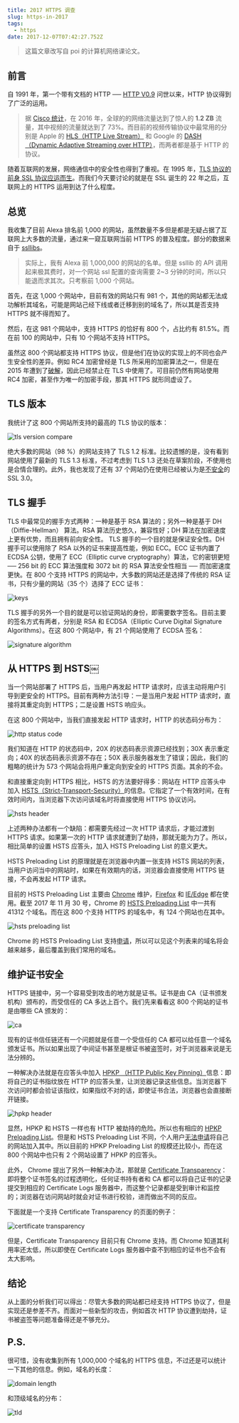 ```yaml
title: 2017 HTTPS 调查
slug: https-in-2017
tags:
  - https
date: 2017-12-07T07:42:27.752Z
```

> 这篇文章改写自 poi 的计算机网络课论文。

## 前言

自 1991 年，第一个带有文档的 HTTP ── [HTTP V0.9](https://www.w3.org/Protocols/HTTP/AsImplemented.html) 问世以来，HTTP 协议得到了广泛的运用。

> 据 [Cisco 统计](https://www.cisco.com/c/en/us/solutions/collateral/service-provider/visual-networking-index-vni/vni-hyperconnectivity-wp.html#_Toc484556816)，在 2016 年，全球的的网络流量达到了惊人的 **1.2 ZB** 流量，其中视频的流量就达到了 73%。而目前的视频传输协议中最常用的分别是 Apple 的 [HLS（HTTP Live Stream）](https://en.wikipedia.org/wiki/HTTP_Live_Streaming) 和 Google 的 [DASH（Dynamic Adaptive Streaming over HTTP）](https://en.wikipedia.org/wiki/Dynamic_Adaptive_Streaming_over_HTTP)，而两者都是基于 HTTP 的协议。

随着互联网的发展，网络通信中的安全性也得到了重视。在 1995 年，[TLS 协议的前身 SSL 协议应运而生](https://web.archive.org/web/19970614020952/http://home.netscape.com/newsref/std/SSL.html)。而我们今天要讨论的就是在 SSL 诞生的 22 年之后，互联网上的 HTTPS 运用到达了什么程度。

## 总览

我收集了目前 Alexa 排名前 1,000 的网站，虽然数量不多但是都是无疑占据了互联网上大多数的流量，通过来一窥互联网当前 HTTPS 的普及程度。部分的数据来自于 [ssllibs](https://www.ssllabs.com)。

> 实际上，我有 Alexa 前 1,000,000 的网站的名单。但是 ssllib 的 API 调用起来极其费时，对一个网站 ssl 配置的查询需要 2~3 分钟的时间，所以只能退而求其次。只考察前 1,000 个网站。

首先，在这 1,000 个网站中，目前有效的网站只有 981 个，其他的网站都无法成功解析其域名，可能是网站己经下线或者迁移到别的域名了，所以其是否支持 HTTPS 就不得而知了。

然后，在这 981 个网站中，支持 HTTPS 的恰好有 800 个，占比约有 81.5%。而在前 100 的网站中，只有 10 个网站不支持 HTTPS。

虽然这 800 个网站都支持 HTTPS 协议，但是他们在协议的实现上的不同也会产生安全性的差异。例如 RC4 加密曾经是 TLS 所采用的加密算法之一，但是在 2015 年遭到了[破解](https://blog.qualys.com/ssllabs/2013/03/19/rc4-in-tls-is-broken-now-what)，因此已经禁止在 TLS 中使用了。可目前仍然有网站使用 RC4 加密，甚至作为唯一的加密手段，那其 HTTPS 就形同虚设了。

## TLS 版本

我统计了这 800 个网站所支持的最高的 TLS 协议的版本：

![tls version compare](https://c1.staticflickr.com/5/4572/38856004632_ca534df3e3_b.jpg)

绝大多数的网站（98 %）的网站支持了 TLS 1.2 标准。比较遗憾的是，没有看到网站使用了最新的 TLS 1.3 标准，不过考虑到 TLS 1.3 还处在草案阶段，不使用也是合情合理的。此外，我也发现了还有 37 个网站仍在使用已经被认为是[不安全](https://www.openssl.org/~bodo/ssl-poodle.pdf)的 SSL 3.0。

## TLS 握手

TLS 中最常见的握手方式两种：一种是基于 RSA 算法的；另外一种是基于 DH（Diffie-Hellman） 算法。RSA 算法历史悠久，兼容性好；DH 算法在加密速度上更有优势，而且拥有前向安全性。
TLS 握手的一个目的就是保证安全性。DH 握手可以使用除了 RSA 以外的证书来提高性能，例如 ECC。ECC 证书内置了 ECDSA 公钥，使用了 ECC（Elliptic curve cryptography）算法，它的密钥更短 ── 256 bit 的 ECC 算法强度和 3072 bit 的 RSA 算法安全性相当 ── 而加密速度更快。在 800 个支持 HTTPS 的网站中，大多数的网站还是选择了传统的 RSA 证书，只有少量的网站（35 个）选择了 ECC 证书：

![keys](https://c1.staticflickr.com/5/4541/38856004042_0214bd8a9f_b.jpg)

TLS 握手的另外一个目的就是可以验证网站的身份，即需要数字签名。目前主要的签名方式有两者，分别是 RSA 和 ECDSA（Elliptic Curve Digital Signature Algorithms）。在这 800 个网站中，有 21 个网站使用了 ECDSA 签名：

![signature algorithm](https://c1.staticflickr.com/5/4574/38856004432_91b2e63f77_b.jpg)

## 从 HTTPS 到 HSTS￼

当一个网站部署了 HTTPS 后，当用户再发起 HTTP 请求时，应该主动将用户引导到更安全的 HTTPS。目前有两种方法引导：一是当用户发起 HTTP 请求时，直接将其重定向到 HTTPS；二是设置 HSTS 响应头。

在这 800 个网站中，当我们直接发起 HTTP 请求时，HTTP 的状态码分布为：

![http status code](https://c1.staticflickr.com/5/4550/38856004212_6bd501fd5d_b.jpg)

我们知道在 HTTP 的状态码中，20X 的状态码表示资源已经找到；30X 表示重定向；40X 的状态码表示资源不存在；50X 表示服务器发生了错误；因此，我们的粗略的统计为 573 个网站会将用户重定向到安全的 HTTPS 页面。其余的不会。

和直接重定向到 HTTPS 相比，HSTS 的方法要好得多：网站在 HTTP 应答头中加入 [HSTS（Strict-Transport-Security）](https://developer.mozilla.org/en-US/docs/Web/HTTP/Headers/Strict-Transport-Security)的信息。它指定了一个有效时间，在有效时间内，当浏览器下次访问该域名时将直接使用 HTTPS 协议访问。

![hsts header](https://c1.staticflickr.com/5/4584/38856006462_870de0f664_b.jpg)

上述两种办法都有一个缺陷：都需要先经过一次 HTTP 请求后，才能过渡到 HTTPS 请求。如果第一次的 HTTP 请求就遭到了劫持，那就无能为力了。所以，相比简单的设置 HSTS 应答头，加入 HSTS Preloading List 的意义更大。

HSTS Preloading List 的原理就是在浏览器中内置一张支持 HSTS 网站的列表，当用户访问当中的网站时，如果在有效期内的话，浏览器会直接使用 HTTPS 链接，不会再发起 HTTP 请求。

目前的 HSTS Preloading List 主要由 [Chrome](https://www.chromium.org/hsts) 维护，[Firefox](https://blog.mozilla.org/security/2012/11/01/preloading-hsts/) 和 [IE/Edge](https://blogs.msdn.microsoft.com/ie/2015/02/16/http-strict-transport-security-comes-to-internet-explorer/) 都在使用。截至 2017 年 11 月 30 号，Chrome 的 [HSTS Preloading List](https://cs.chromium.org/chromium/src/net/http/transport_security_state_static.json) 中一共有 41312 个域名。而在这 800 个支持 HTTPS 的域名中，有 124 个网站也在其中。

![hsts preloading list](https://c1.staticflickr.com/5/4526/38856002962_44c14293b4_o.png)

Chrome 的 HSTS Preloading List 支持[申请](https://hstspreload.org/)，所以可以见这个列表来的域名将会越来越多，最后覆盖到我们常用的域名。

## 维护证书安全

HTTPS 链接中，另一个容易受到攻击的地方就是证书。证书是由 CA（证书颁发机构）颁布的，而受信任的 CA 多达上百个。我们先来看看这 800 个网站的证书是由哪些 CA 颁发的：

![ca](https://c1.staticflickr.com/5/4575/38856002802_16d910a73f_b.jpg)

现有的证书信任链还有一个问题就是任意一个受信任的 CA 都可以给任意一个域名颁发证书。所以如果出现了中间证书甚至是根证书被盗签时，对于浏览器来说是无法分辨的。

一种解决办法就是在应答头中加入 [HPKP （HTTP Public Key Pinning）](https://developer.mozilla.org/en-US/docs/Web/HTTP/Public_Key_Pinning)信息：即将自己的证书指纹放在 HTTP 的应答头里，让浏览器记录这些信息。当浏览器下次访问时都会验证该指纹，如果指纹不对的话，即使证书合法，浏览器也会直接断开链接。

![hpkp header](https://c1.staticflickr.com/5/4564/24021301637_3fa4ec01ee_b.jpg)

显然，HPKP 和 HSTS 一样也有 HTTP 被劫持的危险。所以也有相应的 [HPKP Preloading List](https://dxr.mozilla.org/mozilla-central/source/security/manager/tools/PreloadedHPKPins.json)。但是和 HSTS Preloading List 不同，个人用户[无法申请](https://tools.ietf.org/html/rfc7469#section-2.7)将自己的网站加入其中。所以目前的 HPKP Preloading List 的规模还比较小，而在这 800 个网站中也只有 2 个网站设置了 HPKP 的应答头。

此外， Chrome 提出了另外一种解决办法，那就是 [Certificate Transparency](https://www.certificate-transparency.org)：即将整个证书签名的过程透明化，任何证书持有者和 CA 都可以将自己证书的记录提交到相应的 Certificate Logs 服务器中，而这整个记录都是受到审计和监控的；浏览器在访问网站时就会对证书进行校验，进而做出不同的反应。

下面就是一个支持 Certificate Transparency 的页面的例子：

![certificate transparency](https://c1.staticflickr.com/5/4534/38856006142_ecdbb8cec0_b.jpg)

但是，Certificate Transparency 目前只有 Chrome 支持。而 Chrome 知道其利用率还太低，所以即使在 Certificate Logs 服务器中查不到相应的证书也不会有太大影响。

## 结论

从上面的分析我们可以得出：尽管大多数的网站都已经支持 HTTPS 协议了，但是实现还是参差不齐。而面对一些新型的攻击，例如首次 HTTP 协议遭到劫持，证书被盗签等问题准备得还是不够充分。

## P.S.

很可惜，没有收集到所有 1,000,000 个域名的 HTTPS 信息，不过还是可以统计一下其他的信息。例如，域名的长度：

![domain length](https://c1.staticflickr.com/5/4564/38856003902_ca4fe89508_b.jpg)

和顶级域名的分布：

![tld](https://c1.staticflickr.com/5/4542/38856003072_4b411401b8_b.jpg)
